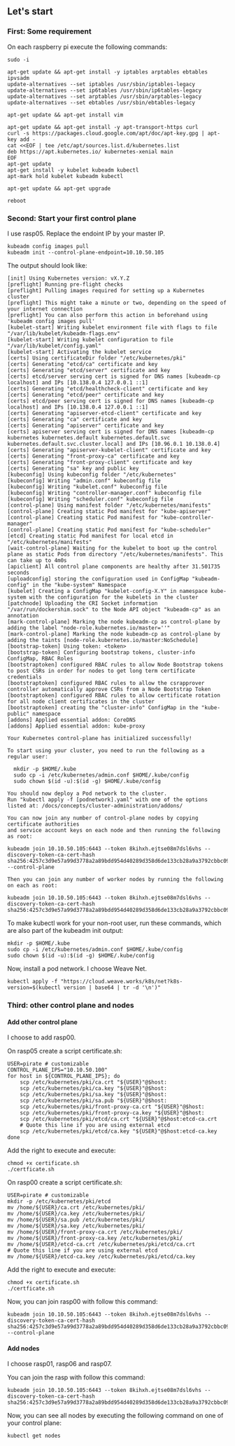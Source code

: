 ## Let's start

### First: Some requirement

On each raspberry pi execute the following commands:

    sudo -i
  
    apt-get update && apt-get install -y iptables arptables ebtables ipvsadm
    update-alternatives --set iptables /usr/sbin/iptables-legacy
    update-alternatives --set ip6tables /usr/sbin/ip6tables-legacy
    update-alternatives --set arptables /usr/sbin/arptables-legacy
    update-alternatives --set ebtables /usr/sbin/ebtables-legacy
  
    apt-get update && apt-get install vim
  
    apt-get update && apt-get install -y apt-transport-https curl
    curl -s https://packages.cloud.google.com/apt/doc/apt-key.gpg | apt-key add -
    cat <<EOF | tee /etc/apt/sources.list.d/kubernetes.list
    deb https://apt.kubernetes.io/ kubernetes-xenial main
    EOF
    apt-get update
    apt-get install -y kubelet kubeadm kubectl
    apt-mark hold kubelet kubeadm kubectl
  
    apt-get update && apt-get upgrade
  
    reboot
  
### Second: Start your first control plane
  
I use rasp05. Replace the endoint IP by your master IP.
  
    kubeadm config images pull
    kubeadm init --control-plane-endpoint=10.10.50.105
      
The output should look like:

    [init] Using Kubernetes version: vX.Y.Z
    [preflight] Running pre-flight checks
    [preflight] Pulling images required for setting up a Kubernetes cluster
    [preflight] This might take a minute or two, depending on the speed of your internet connection
    [preflight] You can also perform this action in beforehand using 'kubeadm config images pull'
    [kubelet-start] Writing kubelet environment file with flags to file "/var/lib/kubelet/kubeadm-flags.env"
    [kubelet-start] Writing kubelet configuration to file "/var/lib/kubelet/config.yaml"
    [kubelet-start] Activating the kubelet service
    [certs] Using certificateDir folder "/etc/kubernetes/pki"
    [certs] Generating "etcd/ca" certificate and key
    [certs] Generating "etcd/server" certificate and key
    [certs] etcd/server serving cert is signed for DNS names [kubeadm-cp localhost] and IPs [10.138.0.4 127.0.0.1 ::1]
    [certs] Generating "etcd/healthcheck-client" certificate and key
    [certs] Generating "etcd/peer" certificate and key
    [certs] etcd/peer serving cert is signed for DNS names [kubeadm-cp localhost] and IPs [10.138.0.4 127.0.0.1 ::1]
    [certs] Generating "apiserver-etcd-client" certificate and key
    [certs] Generating "ca" certificate and key
    [certs] Generating "apiserver" certificate and key
    [certs] apiserver serving cert is signed for DNS names [kubeadm-cp kubernetes kubernetes.default kubernetes.default.svc kubernetes.default.svc.cluster.local] and IPs [10.96.0.1 10.138.0.4]
    [certs] Generating "apiserver-kubelet-client" certificate and key
    [certs] Generating "front-proxy-ca" certificate and key
    [certs] Generating "front-proxy-client" certificate and key
    [certs] Generating "sa" key and public key
    [kubeconfig] Using kubeconfig folder "/etc/kubernetes"
    [kubeconfig] Writing "admin.conf" kubeconfig file
    [kubeconfig] Writing "kubelet.conf" kubeconfig file
    [kubeconfig] Writing "controller-manager.conf" kubeconfig file
    [kubeconfig] Writing "scheduler.conf" kubeconfig file
    [control-plane] Using manifest folder "/etc/kubernetes/manifests"
    [control-plane] Creating static Pod manifest for "kube-apiserver"
    [control-plane] Creating static Pod manifest for "kube-controller-manager"
    [control-plane] Creating static Pod manifest for "kube-scheduler"
    [etcd] Creating static Pod manifest for local etcd in "/etc/kubernetes/manifests"
    [wait-control-plane] Waiting for the kubelet to boot up the control plane as static Pods from directory "/etc/kubernetes/manifests". This can take up to 4m0s
    [apiclient] All control plane components are healthy after 31.501735 seconds
    [uploadconfig] storing the configuration used in ConfigMap "kubeadm-config" in the "kube-system" Namespace
    [kubelet] Creating a ConfigMap "kubelet-config-X.Y" in namespace kube-system with the configuration for the kubelets in the cluster
    [patchnode] Uploading the CRI Socket information "/var/run/dockershim.sock" to the Node API object "kubeadm-cp" as an annotation
    [mark-control-plane] Marking the node kubeadm-cp as control-plane by adding the label "node-role.kubernetes.io/master=''"
    [mark-control-plane] Marking the node kubeadm-cp as control-plane by adding the taints [node-role.kubernetes.io/master:NoSchedule]
    [bootstrap-token] Using token: <token>
    [bootstrap-token] Configuring bootstrap tokens, cluster-info ConfigMap, RBAC Roles
    [bootstraptoken] configured RBAC rules to allow Node Bootstrap tokens to post CSRs in order for nodes to get long term certificate credentials
    [bootstraptoken] configured RBAC rules to allow the csrapprover controller automatically approve CSRs from a Node Bootstrap Token
    [bootstraptoken] configured RBAC rules to allow certificate rotation for all node client certificates in the cluster
    [bootstraptoken] creating the "cluster-info" ConfigMap in the "kube-public" namespace
    [addons] Applied essential addon: CoreDNS
    [addons] Applied essential addon: kube-proxy

    Your Kubernetes control-plane has initialized successfully!

    To start using your cluster, you need to run the following as a regular user:

      mkdir -p $HOME/.kube
      sudo cp -i /etc/kubernetes/admin.conf $HOME/.kube/config
      sudo chown $(id -u):$(id -g) $HOME/.kube/config

    You should now deploy a Pod network to the cluster.
    Run "kubectl apply -f [podnetwork].yaml" with one of the options listed at: /docs/concepts/cluster-administration/addons/

    You can now join any number of control-plane nodes by copying certificate authorities
    and service account keys on each node and then running the following as root:

    kubeadm join 10.10.50.105:6443 --token 8kihxh.ejtse08m7dsl6vhs --discovery-token-ca-cert-hash sha256:4257c3d9e57a99d3778a2a89bdd954d40289d358d6de133cb28a9a3792cbbc09 --control-plane 

    Then you can join any number of worker nodes by running the following on each as root:

    kubeadm join 10.10.50.105:6443 --token 8kihxh.ejtse08m7dsl6vhs --discovery-token-ca-cert-hash sha256:4257c3d9e57a99d3778a2a89bdd954d40289d358d6de133cb28a9a3792cbbc09

To make kubectl work for your non-root user, run these commands, which are also part of the kubeadm init output:

    mkdir -p $HOME/.kube
    sudo cp -i /etc/kubernetes/admin.conf $HOME/.kube/config
    sudo chown $(id -u):$(id -g) $HOME/.kube/config

Now, install a pod network. I choose Weave Net.

    kubectl apply -f "https://cloud.weave.works/k8s/net?k8s-version=$(kubectl version | base64 | tr -d '\n')"
    
### Third: other control plane and nodes

#### Add other control plane

I choose to add rasp00.

On rasp05 create a script certificate.sh:

    USER=pirate # customizable
    CONTROL_PLANE_IPS="10.10.50.100"
    for host in ${CONTROL_PLANE_IPS}; do
        scp /etc/kubernetes/pki/ca.crt "${USER}"@$host:
        scp /etc/kubernetes/pki/ca.key "${USER}"@$host:
        scp /etc/kubernetes/pki/sa.key "${USER}"@$host:
        scp /etc/kubernetes/pki/sa.pub "${USER}"@$host:
        scp /etc/kubernetes/pki/front-proxy-ca.crt "${USER}"@$host:
        scp /etc/kubernetes/pki/front-proxy-ca.key "${USER}"@$host:
        scp /etc/kubernetes/pki/etcd/ca.crt "${USER}"@$host:etcd-ca.crt
        # Quote this line if you are using external etcd
        scp /etc/kubernetes/pki/etcd/ca.key "${USER}"@$host:etcd-ca.key
    done

Add the right to execute and execute:

    chmod +x certificate.sh
    ./certficate.sh

On rasp00 create a script certificate.sh:

    USER=pirate # customizable
    mkdir -p /etc/kubernetes/pki/etcd
    mv /home/${USER}/ca.crt /etc/kubernetes/pki/
    mv /home/${USER}/ca.key /etc/kubernetes/pki/
    mv /home/${USER}/sa.pub /etc/kubernetes/pki/
    mv /home/${USER}/sa.key /etc/kubernetes/pki/
    mv /home/${USER}/front-proxy-ca.crt /etc/kubernetes/pki/
    mv /home/${USER}/front-proxy-ca.key /etc/kubernetes/pki/
    mv /home/${USER}/etcd-ca.crt /etc/kubernetes/pki/etcd/ca.crt
    # Quote this line if you are using external etcd
    mv /home/${USER}/etcd-ca.key /etc/kubernetes/pki/etcd/ca.key

Add the right to execute and execute:

    chmod +x certificate.sh
    ./certficate.sh

Now, you can join rasp00 with follow this command:

    kubeadm join 10.10.50.105:6443 --token 8kihxh.ejtse08m7dsl6vhs --discovery-token-ca-cert-hash sha256:4257c3d9e57a99d3778a2a89bdd954d40289d358d6de133cb28a9a3792cbbc09 --control-plane 
    
#### Add nodes

I choose rasp01, rasp06 and rasp07.

You can join the rasp with follow this command:

    kubeadm join 10.10.50.105:6443 --token 8kihxh.ejtse08m7dsl6vhs --discovery-token-ca-cert-hash sha256:4257c3d9e57a99d3778a2a89bdd954d40289d358d6de133cb28a9a3792cbbc09

Now, you can see all nodes by executing the following command on one of your control plane:

    kubectl get nodes


      
      
      
      
      
